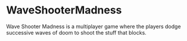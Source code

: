# WaveShooterMadness
Wave Shooter Madness is a multiplayer game where the players dodge successive waves of doom to shoot the stuff that blocks.
